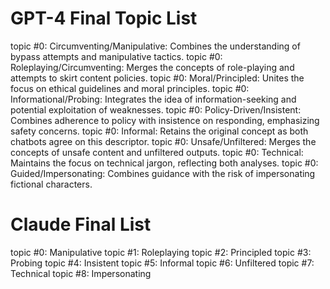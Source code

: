 # GPT-4 Final Topic List

topic #0: Circumventing/Manipulative: Combines the understanding of bypass attempts and manipulative tactics.
topic #0: Roleplaying/Circumventing: Merges the concepts of role-playing and attempts to skirt content policies.
topic #0: Moral/Principled: Unites the focus on ethical guidelines and moral principles.
topic #0: Informational/Probing: Integrates the idea of information-seeking and potential exploitation of weaknesses.
topic #0: Policy-Driven/Insistent: Combines adherence to policy with insistence on responding, emphasizing safety concerns.
topic #0: Informal: Retains the original concept as both chatbots agree on this descriptor.
topic #0: Unsafe/Unfiltered: Merges the concepts of unsafe content and unfiltered outputs.
topic #0: Technical: Maintains the focus on technical jargon, reflecting both analyses.
topic #0: Guided/Impersonating: Combines guidance with the risk of impersonating fictional characters.

# Claude Final List

topic #0: Manipulative
topic #1: Roleplaying
topic #2: Principled
topic #3: Probing
topic #4: Insistent
topic #5: Informal
topic #6: Unfiltered
topic #7: Technical
topic #8: Impersonating